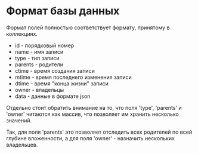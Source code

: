 # Формат базы данных

Формат полей полностью соответствует формату, принятому в коллекциях.

* id - порядковый номер
* name - имя записи
* type - тип записи
* parents - родители
* ctime - время создания записи
* mtime - время последнего изменения записи
* dtime - время "конца жизни" записи
* owner - владельцы
* data - данные в формате json

Отдельно стоит обратить внимание на то, что поля 'type', 'parents' и 'owner' читаются как массив, что позволяет им хранить несколько значений.

Так, для поля 'parents' это позволяет отследить всех родителей по всей глубине вложенности, а для поля 'owner' - назначить нескольких владельцев.
